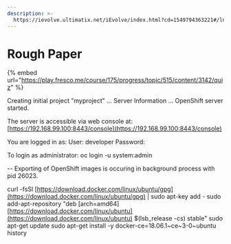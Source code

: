 ```yaml
---
description: >-
  https://ievolve.ultimatix.net/iEvolve/index.html?cd=1549794363221#/lnk/Course/Search/PortalNonCompliant/7408
---
```


# Rough Paper

{% embed url="https://play.fresco.me/course/175/progress/topic/515/content/3142/quiz" %}



Creating initial project "myproject" ... Server Information ... OpenShift server started.

The server is accessible via web console at: [https://192.168.99.100:8443/console](https://192.168.99.100:8443/console)

You are logged in as: User: developer Password: 

To login as administrator: oc login -u system:admin

-- Exporting of OpenShift images is occuring in background process with pid 26023.









curl -fsSl [https://download.docker.com/linux/ubuntu/gpg](https://download.docker.com/linux/ubuntu/gpg) \| sudo apt-key add - sudo add-apt-repository "deb \[arch=amd64\] [https://download.docker.com/linux/ubuntu](https://download.docker.com/linux/ubuntu) $\(lsb\_release -cs\) stable" sudo apt-get update sudo apt-get install -y docker-ce=18.06.1~ce~3-0~ubuntu history

